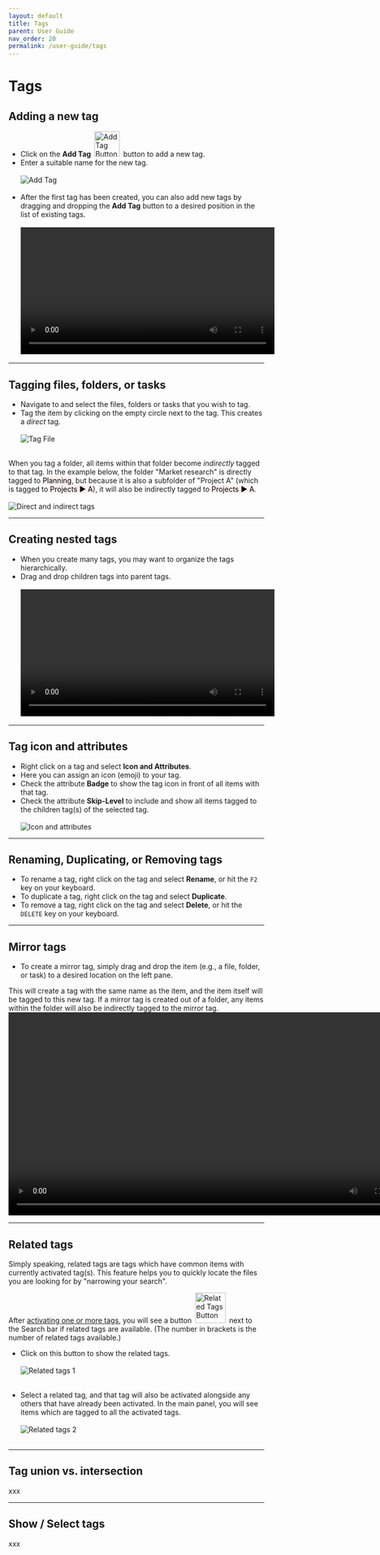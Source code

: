 ```yaml
---
layout: default
title: Tags
parent: User Guide
nav_order: 20
permalink: /user-guide/tags
---
```




# Tags

## Adding a new tag

- Click on the **Add Tag** <img src="../img/Button-Add-Tag.png" alt="Add Tag Button" width="50" style="padding: 0px 3px 0px 3px"/> button to add a new tag.
- Enter a suitable name for the new tag. <br/><br/>![Add Tag](../img/Add-Tag.png)<br/><br/>
- After the first tag has been created, you can also add new tags by dragging and dropping the **Add Tag** button to a desired position in the list of existing tags.<br/><br/>
    <video autoplay loop width="500" controls>
    <source src="/img/MOV-Drag-Drop-New-Tag.mov" type="video/mp4">
    </video>

---

## Tagging files, folders, or tasks

- Navigate to and select the files, folders or tasks that you wish to tag.
- Tag the item by clicking on the empty circle next to the tag. This creates a *direct* tag. <br/><br/>![Tag File](../img/Tag-File.png)<br/><br/>

When you tag a folder, all items within that folder become *indirectly* tagged to that tag. In the example below, the folder "Market research" is directly tagged to <mark style="background-color: #FFF0EE">Planning</mark>, but because it is also a subfolder of "Project A" (which is tagged to <mark style="background-color: #FFF0EE">Projects &#x25B6; A</mark>), it will also be indirectly tagged to <mark style="background-color: #FFF0EE">Projects &#x25B6; A</mark>. <br/><br/>![Direct and indirect tags](../img/Direct-vs-indirect-tags.png)

---

## Creating nested tags

- When you create many tags, you may want to organize the tags hierarchically.
- Drag and drop children tags into parent tags.<br/><br/>
    <video autoplay loop width="500" controls>
    <source src="/img/MOV-Drag-Children-to-Parent-Tag.mov" type="video/mp4">
    </video>

---

## Tag icon and attributes

- Right click on a tag and select **Icon and Attributes**.
- Here you can assign an icon (emoji) to your tag.
- Check the attribute **Badge** to show the tag icon in front of all items with that tag.
- Check the attribute **Skip-Level** to include and show all items tagged to the children tag(s) of the selected tag.<br/><br/>![Icon and attributes](../img/Icon-and-attributes.png)

---

## Renaming, Duplicating, or Removing tags

- To rename a tag, right click on the tag and select **Rename**, or hit the `F2` key on your keyboard.
- To duplicate a tag, right click on the tag and select **Duplicate**.
- To remove a tag, right click on the tag and select **Delete**, or hit the `DELETE` key on your keyboard.

---

## Mirror tags

- To create a mirror tag, simply drag and drop the item (e.g., a file, folder, or task) to a desired location on the left pane. 

This will create a tag with the same name as the item, and the item itself will be tagged to this new tag. If a mirror tag is created out of a folder, any items within the folder will also be indirectly tagged to the mirror tag.<br/>
<video autoplay loop width="800" controls>
<source src="/img/MOV-Add-Mirror-Tag.mov" type="video/mp4">
</video>

---

## Related tags

Simply speaking, related tags are tags which have common items with currently activated tag(s). This feature helps you to quickly locate the files you are looking for by "narrowing your search".

After [activating one or more tags](/get-started#activating-a-tag), you will see a button <img src="../img/Button-Related-Tags.png" alt="Related Tags Button" width="60" style="padding: 0px 3px 0px 3px"/> next to the Search bar if related tags are available. (The number in brackets is the number of related tags available.)

- Click on this button to show the related tags.<br/><br/>![Related tags 1](../img/Related-tags-1.png)<br/><br/>

- Select a related tag, and that tag will also be activated alongside any others that have already been activated. In the main panel, you will see items which are tagged to all the activated tags.<br/><br/>![Related tags 2](../img/Related-tags-2.png)<br/><br/>

---

## Tag union vs. intersection

xxx

---

## Show / Select tags

xxx




